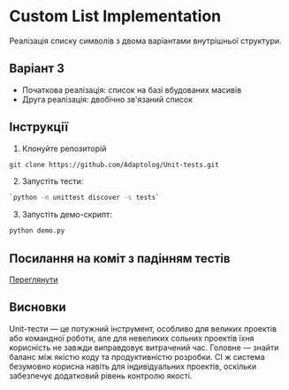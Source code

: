 # Custom List Implementation

Реалізація списку символів з двома варіантами внутрішньої структури.

## Варіант 3
- Початкова реалізація: список на базі вбудованих масивів
- Друга реалізація: двобічно зв'язаний список

## Інструкції
1. Клонуйте репозиторій
```bash
git clone https://github.com/Adaptolog/Unit-tests.git
```
2. Запустіть тести: 
```bash
`python -m unittest discover -s tests`
```
3. Запустіть демо-скрипт:
```bash
python demo.py
```
## Посилання на коміт з падінням тестів
[Переглянути](https://github.com/Adaptolog/Unit-tests/actions/runs/14244218246)

## Висновки
Unit-тести — це потужний інструмент, особливо для великих проектів або командної роботи, але для невеликих сольних проектів їхня корисність не завжди виправдовує витрачений час. Головне — знайти баланс між якістю коду та продуктивністю розробки. CI ж система безумовно корисна навіть для індивідуальних проектів, оскільки забезпечує додатковий рівень контролю якості.
